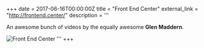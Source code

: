 +++
date = 2017-06-16T00:00:00Z
title = "Front End Center"
external_link = "http://frontend.center/"
description = '''

An awesome bunch of videos by the equally awesome **Glen Maddern**.

![Front End Center](/img/front-end-center-logo.png)
'''
+++